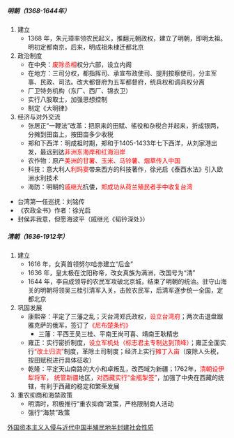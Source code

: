 ##### 明朝（1368-1644年）

1. 建立
   - 1368 年，朱元璋率领农民起义，推翻元朝政权，建立了明朝，即明太祖。明初定都南京，后来，明成祖朱棣迁都北京
2. 政治制度
   - 在中央：<font color=red>废除丞相</font>权分六部，设立内阁
   - 在地方：三司分权，都指挥司、承宣布政使司、提刑按察使司，分主军事、民政、司法。改大都督府为五军都督府，统兵权和调兵权分离
   - 厂卫特务机构（东厂、西厂、锦衣卫）
   - 实行八股取士，加强思想控制
   - 制定《大明律》
3. 经济与对外交流
   - 张居正“一鞭法”改革：把原来的田赋、徭役和杂税合并起来，折成银两，分摊到田亩上，按田亩多少收税
   - 郑和下西洋：明成祖时期，郑和于1405-1433年七下西洋，从刘家港出发，最远到达<font color=red>非洲东海岸和红海沿岸</font>
   - 农作物：原产<font color=red>美洲的甘薯、玉米、马铃薯、烟草传入中国</font>
   - 科技：意大利人<font color=red>利玛窦</font>带来西方的科技著作，徐光启《泰西水法》引入欧洲水利技术
   - 海防：明朝的<font color=red>戚继光</font>抗倭，<font color=red>郑成功从荷兰殖民者手中收复台湾</font>
- 台湾第一任巡抚：刘铭传
- 《农政全书》作者：徐光启
- 封侯非我意，但愿海波平（戚继光《韬钤深处》）

##### 清朝（1636-1912年）

1. 建立
   - 1616 年，女真首领努尔哈赤建立“后金”
   - 1636 年，皇太极在沈阳称帝，改女真族为满洲，改国号为“清”
   - 1644 年，李自成领导的农民军攻破北京城，结束了明朝的统治。驻守山海关的明朝将领吴三桂引清军入关，击败农民军，后清军逐步统一全国，定都北京
2. 巩固发展
   - 康熙帝：平定了三藩之乱；灭台湾郑氏政权，<font color=red>设立台湾府</font>；两次击退盘踞雅克萨的俄军，签订了<font color=red>《尼布楚条约》</font>
      - 三藩：平西王吴三桂、平南王尚可喜、靖南王耿精忠
   - 雍正：实行密折制度，<font color=red>设立军机处（标志君主专制达到顶峰）</font>；雍正全面实行<font color=red>“改土归流”</font>制度，革除土司制度；经济上实行<font color=red>摊丁入亩</font>（废除人头税，按田赋税进行具体征收）
   - 乾隆：平定天山南路的大小和卓叛乱，改西域为新疆；1762年，<font color=red>清朝设伊犁将军， 统管新疆</font>地区，<font color=red>对西藏实行“金瓶掣签”</font>，加强了中央在西藏的统辖，有利于西藏的稳定和繁荣发展
3. 重农抑商和海禁政策
   - 明清时，积极推行“重农抑商”政策，严格限制商人活动
   - 强行“海禁”政策

[外国资本主义入侵与近代中国半殖民地半封建社会性质](lsrw/zgjds/wgzbzyrqyjdzgbzmdbfjshxz/)
